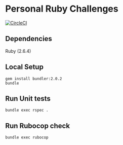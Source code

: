 Personal Ruby Challenges
==================================

[![CircleCI](https://circleci.com/gh/rusllonrails/ruby_challenges.svg?style=svg)](https://circleci.com/gh/rusllonrails/ruby_challenges)

## Dependencies

Ruby (2.6.4)

## Local Setup

```
gem install bundler:2.0.2
bundle
```

## Run Unit tests

```
bundle exec rspec .
```

## Run Rubocop check

```
bundle exec rubocop
```
